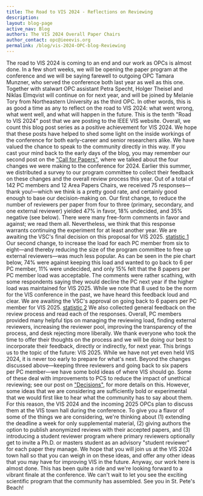 ```yaml
---
title: The Road to VIS 2024 - Reflections on Reviewing
description: 
layout: blog-page
active_nav: Blog
authors: The VIS 2024 Overall Paper Chairs
author_contact: opc@ieeevis.org
permalink: /blog/vis-2024-OPC-blog-Reviewing
---
```


The road to VIS 2024 is coming to an end and our work as OPCs is almost done. In a few short weeks, we will be opening the paper program at the conference and we will be saying farewell to outgoing OPC Tamara Munzner, who served the conference both last year as well as this one. Together with stalwart OPC assistant Petra Specht, Holger Theisel and Niklas Elmqvist will continue on for next year, and will be joined by Melanie Tory from Northeastern University as the third OPC.
In other words, this is as good a time as any to reflect on the road to VIS 2024: what went wrong, what went well, and what will happen in the future.
This is the tenth "Road to VIS 2024" post that we are posting to the IEEE VIS website. Overall, we count this blog post series as a positive achievement for VIS 2024. We hope that these posts have helped to shed some light on the inside workings of the conference for both early-career and senior researchers alike. We have valued the chance to speak to the community directly in this way.
If you cast your mind back to the early days of the blog, you may remember our second post on the ["Call for Papers"](https://ieeevis.org/year/2024/blog/vis-2024-OPC-blog-call-for-papers), where we talked about the four changes we were making to the conference for 2024. Earlier this summer, we distributed a survey to our program committee to collect their feedback on these changes and the overall review process this year. Out of a total of 142 PC members and 12 Area Papers Chairs, we received 75 responses—thank you!—which we think is a pretty good rate, and certainly good enough to base our decision-making on.
Our first change, to reduce the number of reviewers per paper from four to three (primary, secondary, and one external reviewer) yielded 47% in favor, 18% undecided, and 35% negative (see below). There were many free-form comments in favor and against; we read them all. Nevertheless, we think that this response warrants continuing the experiment for at least another year. We are awaiting the VSC's final decision on this proposal for VIS 2025.
[statistic 1](./images/2024-09-25/Bild_1.png)
Our second change, to increase the load for each PC member from six to eight—and thereby reducing the size of the program committee to free up external reviewers—was much less popular. As can be seen in the pie chart below, 74% were against keeping this load and wanted to go back to 6 per PC member, 11% were undecided, and only 15% felt that the 8 papers per PC member load was acceptable. The comments were rather scathing, with some respondents saying they would decline the PC next year if the higher load was maintained for VIS 2025. While we note that 8 used to be the norm for the VIS conference in the past, we have heard this feedback loud and clear. We are awaiting the VSC's approval on going back to 6 papers per PC member for VIS 2025.
[statistic 2](./images/2024-09-25/Bild_2.png)
We also collected general feedback on the review process and read each of the responses. Overall, PC members provided many helpful tips on managing the reviewing load, finding external reviewers, increasing the reviewer pool, improving the transparency of the process, and desk rejecting more liberally. We thank everyone who took the time to offer their thoughts on the process and we will be doing our best to incorporate their feedback, directly or indirectly, for next year.
This brings us to the topic of the future: VIS 2025. While we have not yet even held VIS 2024, it is never too early to prepare for what's next. Beyond the changes discussed above—keeping three reviewers and going back to six papers per PC member—we have some bold ideas of where VIS should go. Some of these deal with improvements to PCS to reduce the impact of unethical reviewing; see our post on ["Decisions"](https://ieeevis.org/year/2024/blog/vis-2024-OPC-blog-decisions_2), for more details on this. However, some ideas that we are considering are sufficiently bold or experimental that we would first like to hear what the community has to say about them. For this reason, the VIS 2024 and the incoming 2025 OPCs plan to discuss them at the VIS town hall during the conference. To give you a flavor of some of the things we are considering, we're thinking about (1) extending the deadline a week for only supplemental material, (2) giving authors the option to publish anonymized reviews with their accepted papers, and (3) introducing a student reviewer program where primary reviewers optionally get to invite a Ph.D. or masters student as an advisory "student reviewer" for each paper they manage.
We hope that you will join us at the VIS 2024 town hall so that you can weigh in on these ideas, and offer any other ideas that you may have for improving VIS in the future.
Anyway, our work here is almost done. This has been quite a ride and we're looking forward to a vibrant finale at the conference. We can't wait to let you see the exciting scientific program that the community has assembled. See you in St. Pete's Beach!
